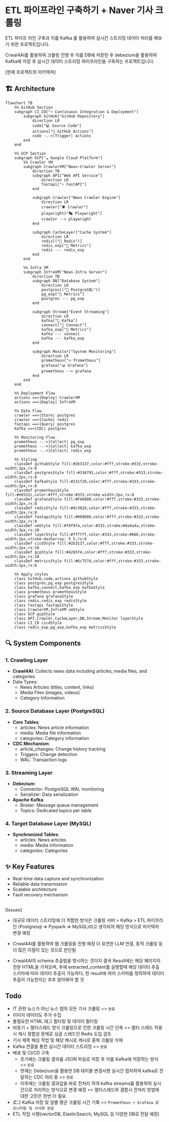 # ETL 파이프라인 구축하기 + Naver 기사 크롤링
ETL 파이프 라인 구축과 이를 Kafka 를 활용하여 실시간 스트리밍 데이터 처리를 해보기 위한 프로젝트입니다.

Crwal4AI를 활용하여 크롤링 진행 후 이를 DB에 저장한 후 debezium을 활용하여 Kafka에 저장 후 실시간 데이터 스트리밍 파이프라인을 구축하는 프로젝트입니다.

[현재 프로젝트의 아키텍쳐]
## 🏗️ Architecture

```mermaid
flowchart TB
    %% GitHub Section
    subgraph CI_CD["⚡ Continuous Integration & Deployment"]
        subgraph GitHub["GitHub Repository"]
            direction LR
            code["💻 Source Code"]
            actions["🚀 GitHub Actions"]
            code -.->|Trigger| actions
        end
    end

    %% GCP Section
    subgraph GCP["☁️ Google Cloud Platform"]
        %% Crawler VM
        subgraph CrawlerVM["News-Crawler Server"]
            direction TB
            subgraph API["Web API Service"]
                direction LR
                fastapi["⚡ FastAPI"]
            end
            
            subgraph Crawler["News Crawler Engine"]
                direction LR
                crawler["🕷️ Crawler"]
                playwright["🎭 Playwright"]
                crawler --> playwright
            end

            subgraph CacheLayer["Cache System"]
                direction LR
                redis[("🔸 Redis")]
                redis_exp["📡 Metrics"]
                redis --- redis_exp
            end
        end

        %% Infra VM
        subgraph InfraVM["News-Infra Server"]
            direction TB
            subgraph DB["Database System"]
                direction LR
                postgres[("🐘 PostgreSQL")]
                pg_exp["📡 Metrics"]
                postgres --- pg_exp
            end
            
            subgraph Stream["Event Streaming"]
                direction LR
                kafka["🔹 Kafka"]
                connect["🔄 Connect"]
                kafka_exp["📡 Metrics"]
                kafka --- connect
                kafka --- kafka_exp
            end
            
            subgraph Monitor["System Monitoring"]
                direction LR
                prometheus["🔥 Prometheus"]
                grafana["📊 Grafana"]
                prometheus --> grafana
            end
        end
    end

    %% Deployment Flow
    actions ==>|Deploy| CrawlerVM
    actions ==>|Deploy| InfraVM

    %% Data Flow
    crawler ==>|Store| postgres
    crawler ==>|Cache| redis
    fastapi ==>|Query| postgres
    kafka ==>|CDC| postgres
    
    %% Monitoring Flow
    prometheus -.->|Collect| pg_exp
    prometheus -.->|Collect| kafka_exp
    prometheus -.->|Collect| redis_exp

    %% Styling
    classDef githubStyle fill:#2b3137,color:#fff,stroke:#333,stroke-width:2px,rx:8
    classDef postgresStyle fill:#336791,color:#fff,stroke:#333,stroke-width:2px,rx:8
    classDef kafkaStyle fill:#231f20,color:#fff,stroke:#333,stroke-width:2px,rx:8
    classDef prometheusStyle fill:#e6522c,color:#fff,stroke:#333,stroke-width:2px,rx:8
    classDef grafanaStyle fill:#F46800,color:#fff,stroke:#333,stroke-width:2px,rx:8
    classDef redisStyle fill:#dc382d,color:#fff,stroke:#333,stroke-width:2px,rx:8
    classDef fastapiStyle fill:#009688,color:#fff,stroke:#333,stroke-width:2px,rx:8
    classDef vmStyle fill:#f8f9fa,color:#333,stroke:#4a4a4a,stroke-width:3px,rx:10
    classDef layerStyle fill:#ffffff,color:#333,stroke:#666,stroke-width:2px,stroke-dasharray: 5 5,rx:8
    classDef cicdStyle fill:#2b3137,color:#fff,stroke:#333,stroke-width:2px,rx:10
    classDef gcpStyle fill:#4285f4,color:#fff,stroke:#333,stroke-width:2px,rx:10
    classDef metricsStyle fill:#6c757d,color:#fff,stroke:#333,stroke-width:1px,rx:8

    %% Apply styles
    class GitHub,code,actions githubStyle
    class postgres,pg_exp postgresStyle
    class kafka,connect,kafka_exp kafkaStyle
    class prometheus prometheusStyle
    class grafana grafanaStyle
    class redis,redis_exp redisStyle
    class fastapi fastapiStyle
    class CrawlerVM,InfraVM vmStyle
    class GCP gcpStyle
    class API,Crawler,CacheLayer,DB,Stream,Monitor layerStyle
    class CI_CD cicdStyle
    class redis_exp,pg_exp,kafka_exp metricsStyle

```
## 🔍 System Components

### 1. Crawling Layer
- **Crawl4AI**: Collects news data including articles, media files, and categories
- Data Types:
  - News Articles (titles, content, links)
  - Media Files (images, videos)
  - Category Information

### 2. Source Database Layer (PostgreSQL)
- **Core Tables**:
  - articles: News article information
  - media: Media file information
  - categories: Category information
- **CDC Mechanism**:
  - article_changes: Change history tracking
  - Triggers: Change detection
  - WAL: Transaction logs

### 3. Streaming Layer
- **Debezium**:
  - Connector: PostgreSQL WAL monitoring
  - Serializer: Data serialization
- **Apache Kafka**:
  - Broker: Message queue management
  - Topics: Dedicated topics per table

### 4. Target Database Layer (MySQL)
- **Synchronized Tables**:
  - articles: News articles
  - media: Media information
  - categories: Categories

## ✨ Key Features
- Real-time data capture and synchronization
- Reliable data transmission
- Scalable architecture
- Fault recovery mechanism

<br>
[Issues]

* 대규모 데이터 스트리밍에 더 적합한 방식은 크롤링 서버 > Kafka > ETL 파이프라인 (Postgresql => Pyspark => MySQL)라고 생각되어 해당 방식으로 아키텍처 변경 예정

* Crwal4AI를 활용하여 웹 크롤링을 진행 예정 더 유연한 LLM 연결, 동적 크롤링 등 더 많은 이점이 있는 것으로 판단됨

* Crwal4AI의 schema 추출법을 명시하는 것이지 결국 Result에는 해당 페이지의 전문 HTML을 가져오며, 후에 extracted_content를 실행할때 해당 데이터 추출 스키마에 따라 데이터 추출이 가능하다, 한 result에 여러 스키마를 정의하여 데이터       추출이 가능한지는 추후 알아봐야 할 것


## Todo

* IT 관련 뉴스가 아닌 뉴스 탭의 모든 기사 크롤링 => `완료`
* 이미지 데이터도 추가 수집
* 불필요한 HTML 태그 필터링 및 데이터 필터링
* 비동기 + 멀티스레드 방식 크롤링으로 인한 크롤링 시간 단축 => 멀티 스레드 적용 시 캐시 정합성 문제로 싱글 스레드인 Redis 도입 검토
* 기사 제목 해싱 작업 및 해당 해시로 캐시로 중복 크롤링 삭제
* Kafka 연결을 통한 실시간 데이터 스트리밍 => `완료`
* 배포 및 CI/CD 구축
  * 초기에는 크롤링 결과를 JSON 파일로 저장 후 이를 Kafka에 저장하는 방식 => `완료`
  * 현재는 Debezium을 활용한 DB 테이블 변경사항 실시간 캡처하여 kafka로 전달하는 CDC 처리 중 => `완료`
  * 이후에는 크롤링 결과값을 바로 전처리 하여 kafka streams를 활용하여 실시간으로 처리하는 방식으로 변경 예정 => 멀티스레드와 결합시 전처리 방법에 대한 고민은 한번 더 필요
* 로그 Kafka 저장 및 일별 평균 크롤링 시간 기록 => `Prometheus + Grafana 로 모니터링 및 시각화 완료`
* ETL 작업 시행(vectorDB, ElasticSearch, MySQL 등 다양한 DB로 전달 예정)
